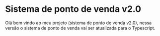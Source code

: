 # Sistema de ponto de venda v2.0

Olá bem vindo ao meu projeto (sistema de ponto de venda v2.0), nessa versão o sistema de ponto de venda vai ser atualizada para o Typescript.